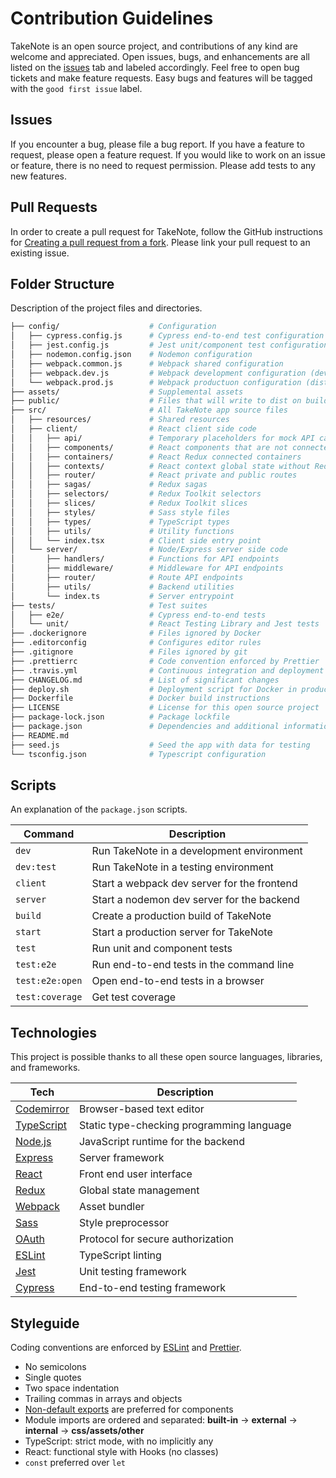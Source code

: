 # Contribution Guidelines

TakeNote is an open source project, and contributions of any kind are welcome and appreciated. Open issues, bugs, and enhancements are all listed on the [issues](https://github.com/taniarascia/takenote/issues) tab and labeled accordingly. Feel free to open bug tickets and make feature requests. Easy bugs and features will be tagged with the `good first issue` label.

## Issues

If you encounter a bug, please file a bug report. If you have a feature to request, please open a feature request. If you would like to work on an issue or feature, there is no need to request permission. Please add tests to any new features.

## Pull Requests

In order to create a pull request for TakeNote, follow the GitHub instructions for [Creating a pull request from a fork](https://help.github.com/en/github/collaborating-with-issues-and-pull-requests/creating-a-pull-request-from-a-fork). Please link your pull request to an existing issue.

## Folder Structure

Description of the project files and directories.

```bash
├── config/                    # Configuration
│   ├── cypress.config.js      # Cypress end-to-end test configuration
│   ├── jest.config.js         # Jest unit/component test configuration
│   ├── nodemon.config.json    # Nodemon configuration
│   ├── webpack.common.js      # Webpack shared configuration
│   ├── webpack.dev.js         # Webpack development configuration (dev server)
│   └── webpack.prod.js        # Webpack productuon configuration (dist output)
├── assets/                    # Supplemental assets
├── public/                    # Files that will write to dist on build
├── src/                       # All TakeNote app source files
│   ├── resources/             # Shared resources
│   ├── client/                # React client side code
│   │   ├── api/               # Temporary placeholders for mock API calls
│   │   ├── components/        # React components that are not connected to Redux
│   │   ├── containers/        # React Redux connected containers
│   │   ├── contexts/          # React context global state without Redux
│   │   ├── router/            # React private and public routes
│   │   ├── sagas/             # Redux sagas
│   │   ├── selectors/         # Redux Toolkit selectors
│   │   ├── slices/            # Redux Toolkit slices
│   │   ├── styles/            # Sass style files
│   │   ├── types/             # TypeScript types
│   │   ├── utils/             # Utility functions
│   │   └── index.tsx          # Client side entry point
│   └── server/                # Node/Express server side code
│       ├── handlers/          # Functions for API endpoints
│       ├── middleware/        # Middleware for API endpoints
│       ├── router/            # Route API endpoints
│       ├── utils/             # Backend utilities
│       └── index.ts           # Server entrypoint
├── tests/                     # Test suites
│   ├── e2e/                   # Cypress end-to-end tests
│   └── unit/                  # React Testing Library and Jest tests
├── .dockerignore              # Files ignored by Docker
├── .editorconfig              # Configures editor rules
├── .gitignore                 # Files ignored by git
├── .prettierrc                # Code convention enforced by Prettier
├── .travis.yml                # Continuous integration and deployment config
├── CHANGELOG.md               # List of significant changes
├── deploy.sh                  # Deployment script for Docker in production
├── Dockerfile                 # Docker build instructions
├── LICENSE                    # License for this open source project
├── package-lock.json          # Package lockfile
├── package.json               # Dependencies and additional information
├── README.md
├── seed.js                    # Seed the app with data for testing
└── tsconfig.json              # Typescript configuration
```

## Scripts

An explanation of the `package.json` scripts.

| Command         | Description                                 |
| --------------- | ------------------------------------------- |
| `dev`           | Run TakeNote in a development environment   |
| `dev:test`      | Run TakeNote in a testing environment       |
| `client`        | Start a webpack dev server for the frontend |
| `server`        | Start a nodemon dev server for the backend  |
| `build`         | Create a production build of TakeNote       |
| `start`         | Start a production server for TakeNote      |
| `test`          | Run unit and component tests                |
| `test:e2e`      | Run end-to-end tests in the command line    |
| `test:e2e:open` | Open end-to-end tests in a browser          |
| `test:coverage` | Get test coverage                           |

## Technologies

This project is possible thanks to all these open source languages, libraries, and frameworks.

| Tech                                          | Description                               |
| --------------------------------------------- | ----------------------------------------- |
| [Codemirror](https://codemirror.net/)         | Browser-based text editor                 |
| [TypeScript](https://www.typescriptlang.org/) | Static type-checking programming language |
| [Node.js](https://nodejs.org/en/)             | JavaScript runtime for the backend        |
| [Express](https://expressjs.com/)             | Server framework                          |
| [React](https://reactjs.org/)                 | Front end user interface                  |
| [Redux](https://redux.js.org/)                | Global state management                   |
| [Webpack](https://webpack.js.org/)            | Asset bundler                             |
| [Sass](https://sass-lang.com/)                | Style preprocessor                        |
| [OAuth](https://oauth.net/)                   | Protocol for secure authorization         |
| [ESLint](https://eslint.org/)                 | TypeScript linting                        |
| [Jest](https://jestjs.io/)                    | Unit testing framework                    |
| [Cypress](https://www.cypress.io/)            | End-to-end testing framework              |

## Styleguide

Coding conventions are enforced by [ESLint](.eslintrc.js) and [Prettier](.prettierrc).

- No semicolons
- Single quotes
- Two space indentation
- Trailing commas in arrays and objects
- [Non-default exports](https://humanwhocodes.com/blog/2019/01/stop-using-default-exports-javascript-module/) are preferred for components
- Module imports are ordered and separated: **built-in** -> **external** -> **internal** -> **css/assets/other**
- TypeScript: strict mode, with no implicitly any
- React: functional style with Hooks (no classes)
- `const` preferred over `let`
